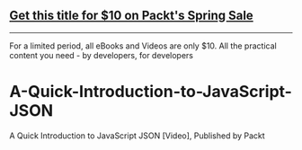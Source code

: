 ## [Get this title for $10 on Packt's Spring Sale](https://www.packt.com/V16830?utm_source=github&utm_medium=packt-github-repo&utm_campaign=spring_10_dollar_2022)
-----
For a limited period, all eBooks and Videos are only $10. All the practical content you need \- by developers, for developers

# A-Quick-Introduction-to-JavaScript-JSON
A Quick Introduction to JavaScript JSON [Video], Published by Packt
